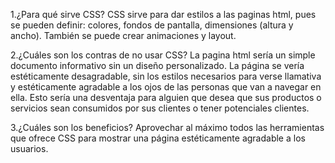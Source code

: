 1.¿Para qué sirve CSS?
CSS sirve para dar estilos a las paginas html, pues se pueden 
definir: colores, fondos de pantalla, dimensiones (altura y ancho).
También se puede crear animaciones y layout.

2.¿Cuáles son los contras de no usar CSS?
La pagina html sería un simple documento informativo sin un diseño personalizado.
La página se vería estéticamente desagradable, sin los estilos necesarios para verse
llamativa y estéticamente agradable a los ojos de las personas que van a navegar en ella.
Esto sería una desventaja para alguien que desea que sus productos o servicios sean
consumidos por sus clientes o tener potenciales clientes.

3.¿Cuáles son los beneficios?
Aprovechar al máximo todos las herramientas que ofrece CSS para mostrar una 
página estéticamente agradable a los usuarios.


